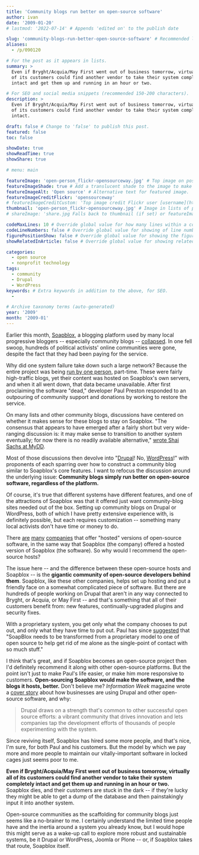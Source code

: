 ```yaml
---
title: 'Community blogs run better on open-source software'
author: ivan
date: '2009-01-20'
# lastmod: '2022-07-14' # Appends 'edited on' to the publish date

slug: 'community-blogs-run-better-open-source-software' # Recommended length is 3 to 5 words.
aliases:
  - /p/090120

# For the post as it appears in lists.
summary: >
  Even if Bryght/Acquia/May First went out of business tomorrow, virtually all
  of its customers could find another vendor to take their system completely
  intact and get them up and running in an hour or two.

# For SEO and social media snippets (recommended 150-200 characters).
description: >
  Even if Bryght/Acquia/May First went out of business tomorrow, virtually all
  of its customers could find another vendor to take their system completely
  intact.

draft: false # Change to 'false' to publish this post.
featured: false
toc: false

showDate: true
showReadTime: true
showShare: true

# menu: main

featureImage: 'open-person_flickr-opensourceway.jpg' # Top image on post.
featureImageShade: true # Add a translucent shade to the image to make overlaid text easier to read.
featureImageAlt: 'Open source' # Alternative text for featured image.
featureImageCreditFlickr: 'opensourceway'
# featureImageCreditCustom: 'Top image credit Flickr user [username](https://www.flickr.com/photos/username).'
thumbnail: 'open-person_flickr-opensourceway.jpg' # Image in lists of posts.
# shareImage: 'share.jpg Falls back to thumbnail (if set) or featureImage.

codeMaxLines: 10 # Override global value for how many lines within a code block before auto-collapsing.
codeLineNumbers: false # Override global value for showing of line numbers within code block.
figurePositionShow: false # Override global value for showing the figure label.
showRelatedInArticle: false # Override global value for showing related posts in this series at the end of the content.

categories:
  - open source
  - nonprofit technology
tags:
  - community
  - Drupal
  - WordPress
keywords: # Extra keywords in addition to the above, for SEO.
  -

# Archive taxonomy terms (auto-generated)
year: '2009'
month: '2009-01'
---
```


Earlier this month,
[Soapblox](https://web.archive.org/web/20090119044552/http://www.soapblox.net/blog),
a blogging platform used by many local progressive bloggers -- especially
community blogs --
[collapsed](https://www.dailykos.com/stories/2009/01/07/681153/-Soapblox-sites-hacked-Info-gathering-thread 'Read the original report on Daily Kos').
In one fell swoop, hundreds of political activists' online communities were
gone, despite the fact that they had been paying for the service.

Why did one system failure take down such a large network? Because the entire
project was being
[run by one person](https://web.archive.org/web/20191123003217/https://www.dailykos.com/stories/2009/01/07/681191/-Why-SoapBlox-Matters 'Read about the setup, as described on Daily Kos'),
part-time. These were fairly high-traffic blogs, yet their content was hosted on
Soapblox's own servers, and when it all went down, that data became unavailable.
After first proclaiming the software "dead," developer Paul Preston responded to
an outpouring of community support and donations by working to restore the
service.

On many lists and other community blogs, discussions have centered on whether it
makes sense for these blogs to stay on Soapblox. "The consensus that appears to
have emerged after a fairly short but very wide-ranging discussion is: it may
make sense to transition to another system eventually; for now there is no
readily available alternative,"
[wrote Shai Sachs at MyDD](https://web.archive.org/web/20120705053736/http://mydd.com/2009/1/10/soapblox-meltdown-and-drupal "Read 'Soapblox meltdown and Drupal' on MyDD").

Most of those discussions then devolve into "[Drupal](https://www.drupal.org/)!
No, [WordPress](https://www.wordpress.org/)!" with proponents of each sparring
over how to construct a community blog similar to Soapblox's core features. I
want to refocus the discussion around the underlying issue: **Community blogs
simply run better on open-source software, regardless of the platform.**

Of course, it's true that different systems have different features, and one of
the attractions of Soapblox was that it offered just want community-blog sites
needed out of the box. Setting up community blogs on Drupal or WordPress, both
of which I have pretty extensive experience with, is definitely possible, but
each requires customization -- something many local activists don't have time or
money to do.

There [are](https://www.acquia.com/ 'Acquia')
[many](https://mayfirst.coop 'May First/People Link')
[companies](https://web.archive.org/web/20090119040137/http://bryght.com/ 'Bryght')
that offer "hosted" versions of open-source software, in the same way that
Soapblox (the company) offered a hosted version of Soapblox (the software). So
why would I recommend the open-source hosts?

The issue here -- and the difference between these open-source hosts and
Soapblox -- is the **gigantic community of open-source developers behind them**.
Soapblox, like these other companies, helps set up hosting and put a friendly
face on a somewhat complicated piece of software. But there are hundreds of
people working on Drupal that aren't in any way connected to Bryght, or Acquia,
or May First -- and that's something that all of their customers benefit from:
new features, continually-upgraded plugins and security fixes.

With a proprietary system, you get only what the company chooses to put out, and
only what they have time to put out. Paul has since
[suggested](https://web.archive.org/web/20081229235918/http://www.soapblox.net:80/blog/showDiary.do?diaryId=2 "Read 'Where we stand' on the Soapblox blog")
that "SoapBlox needs to be transformed from a proprietary model to one of open
source to help get rid of me alone as the single-point of contact with so much
stuff."

I think that's great, and if Soapblox becomes an open-source project then I'd
definitely recommend it along with other open-source platforms. But the point
isn't just to make Paul's life easier, or make him more responsive to customers.
**Open-sourcing Soapblox would make the software, and the blogs it hosts,
better.** Don't believe me? _Information Week_ magazine wrote a
[cover story](https://www.informationweek.com/operating-systems/collaboration-is-at-the-heart-of-open-source-content-management "Read 'Collaboration Is At The Heart Of Open Source Content Management' from Information Week")
about how businesses are using Drupal and other open-source software, and why:

> Drupal draws on a strength that's common to other successful open source
> efforts: a vibrant community that drives innovation and lets companies tap the
> development efforts of thousands of people experimenting with the system.

Since reviving itself, Soapblox has hired some more people, and that's nice, I'm
sure, for both Paul and his customers. But the model by which we pay more and
more people to maintain our vitally-important software in locked cages just
seems poor to me.

**Even if Bryght/Acquia/May First went out of business tomorrow, virtually all
of its customers could find another vendor to take their system completely
intact and get them up and running in an hour or two.** Soapblox dies, and their
customers are stuck in the dark -- if they're lucky they might be able to get a
dump of the database and then painstakingly input it into another system.

Open-source communities as the scaffolding for community blogs just seems like a
no-brainer to me. I certainly understand the limited time people have and the
inertia around a system you already know, but I would hope this might serve as a
wake-up call to explore more robust and sustainable systems, be it Drupal or
WordPress, Joomla or Plone -- or, if Soapblox takes that route, Soapblox itself.
